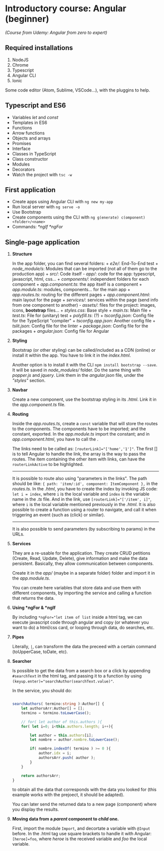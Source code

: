 # Introductory course: Angular (beginner)

*(Course from Udemy: Angular from zero to expert)*


## Required installations

1. NodeJS
2. Chrome
3. Typescript
4. Angular CLI
5. Ionic

Some code editor (Atom, Sublime, VSCode...), with the pluggins to help.

## Typescript and ES6

+ Variables *let* and *const*
+ Templates in ES6
+ Functions
+ Arrow functions
+ Objects and arrays
+ Promises
+ Interface
+ Classes in TypeScript
+ Class constructor
+ Modules
+ Decorators
+ Watch the project with `tsc -w`


## First application

- Create apps using Angular CLI with `ng new my-app`
- Run local server with `ng serve -o`
- Use Bootstrap
- Create components using the CLI with `ng g(enerate) c(omponent) <folder>/<name>`
- Commands: *\*ngIf \*ngFor* 


## Single-page application

1. **Structure**

	In the app folder, you can find several folders:
		+ *e2e/*: End-To-End test
		+ *node_module/s*: Modules that can be imported (not all of them go to the production app)
		+ *src/*: Code itself
			- *app/*: code for the app: typescript, javascript, html, css...
				+ *components/*: independent folders for each component
				+ *app.component.ts*: the app itself is a component
				+ *app.module.ts*: modules, components... for the main app
				+ *app.routes.ts*: routing for the different pages
				+ *app.component.html*: main layout for the page
				+ *services/*: services within the page (send info from one component to another)
			- *assets/*: files for the project: images, icons, **bootstrap** files...
		+ *styles.css*: Base style
		+ *main.ts*: Main file
		+ *test.ts*: File for (unitary) test
		+ *polyfill.ts*: (?)
		+ *tsconfig.json*: Config file for the TypeScript "compiler"
		+ *tsconfig.app.json*: Another config file
		+ *tslit.json*: Config file for the linter
		+ *package.json*: Config file for the packages
		+ *angular.json*: Config file for Angular

2. **Styling**

	Bootstrap (or other styling) can be called/included as a CDN (online) or install it within the app. You have to link it in the *index.html*.

	Another option is to install it with the CLI `npm install bootstrap --save`. It will be saved in *node_modules/* folder. Do the same thing with *popper.js* and *jquery*. Link them in the *angular.json* file, under the *"styles"* section.

3. **Navbar**

	Create a new component, use the bootstrap styling in its *.html*. Link it in the *app.component.ts* file.

4. **Routing**

	Inside the *app.routes.ts*, create a `const` variable that will store the routes to the components. The components have to be imported; and the constant, exported. In the *app.module.ts* import the constant; and in *app.component.html*, you have to call the *<router-outlet>*.

	The links need to be called as: `[routerLink]="['home','1']"`. The first [] is to tell Angular to handle the link, the array is the way to pass the routes. The item containing the other item with links, can have the `routerLinkActive` to be highlighted.

	---

	It is possible to route also using "parameters in the links". The path should be like: `{ path: 'item/:id', component: ItemComponent },` in the *routes.ts*. In the *.html*, you have to create the index by invoking JS code: `let i = index`, where `i` is the local variable and `index` is the variable name in the *.ts* file. And in the link, use `[routerLink]="['/item', i]"`, where `i` is the local variable mentioned previously in the *.html*. It is also possible to create a function using a router to navigate, and call it when triggering an event (such as (click) or similar).

	---

	It is also possible to send parameters (by subscribing to params) in the URLs.


5. **Services**
	
	They are a re-usable for the application. They create CRUD petitions (Create, Read, Update, Delete), give information and make the data persistent. Basically, they allow communication between components.

	Create it in the *app/* (maybe in a separate folder) folder and import it in the *app.module.ts*.

	You can create here variables that store data and use them with different components, by importing the service and calling a function that returns the data.


6. **Using \*ngFor & \*ngIf**

	By including `*ngFor="let item of list` inside a html tag, we can execute javascript code through angular and copy (or whatever you want to do) a html/css card, or looping through data, do searches, etc.


7. **Pipes**
	
	Literally, `|`, can transform the data the preceed with a certain command (toUpperCase, toDate, etc).


8. **Searcher**

	Is possible to get the data from a search box or a click by appending `#searchText` in the html tag, and passing it to a function by using `(keyup.enter)="searchAuthor(searchText.value)"`.

	In the service, you should do:
	```typescript

	searchAuthors( termino:string ):Author[] {
        let authorsArr:Author[] = [];
        termino = termino.toLowerCase();

        // for( let author of this.authors ){
        for( let i=0; i<this.authors.length; i++){

            let author = this.authors[i];
            let nombre = author.nombre.toLowerCase();

            if( nombre.indexOf( termino ) >= 0 ){
                author.idx = i;
                authorsArr.push( author );
            }
        }

        return authorsArr;
    }
	```
	
	to obtain all the data that corresponds with the data you looked for (this example works with the prejoect, it should be adapted).

	You can later send the returned data to a new page (component) where you display the results.


9. **Moving data from a *parent* component to *child* one.**

	First, import the module `Import`, and decortate a variable with `@Input` before. In the .html tag use square brackets to handle it with Angular: `[heroe]=foo`, where *heroe* is the received variable and *foo* the local variable.

	